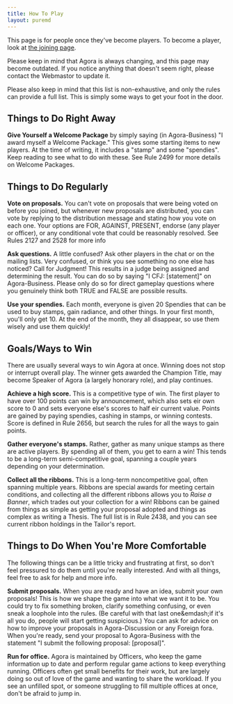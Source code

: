 ```yaml
---
title: How To Play
layout: puremd
---
```


This page is for people once they've become players. To become a player, look at [the joining page](join).

Please keep in mind that Agora is always changing, and this page may become outdated. If you notice anything that doesn't seem right, please contact the Webmastor to update it.

Please also keep in mind that this list is non-exhaustive, and only the rules can provide a full list. This is simply some ways to get your foot in the door.

## Things to Do Right Away

**Give Yourself a Welcome Package** by simply saying (in Agora-Business) "I award myself a Welcome Package." This gives some starting items to new players. At the time of writing, it includes a "stamp" and some "spendies". Keep reading to see what to do with these. See Rule 2499 for more details on Welcome Packages.

## Things to Do Regularly

**Vote on proposals.** You can't vote on proposals that were being voted on before you joined, but whenever new proposals are distributed, you can vote by replying to the distribution message and stating how you vote on each one. Your options are FOR, AGAINST, PRESENT, endorse (any player or officer), or any conditional vote that could be reasonably resolved. See Rules 2127 and 2528 for more info

**Ask questions.** A little confused? Ask other players in the chat or on the mailing lists. Very confused, or think you see something no one else has noticed? Call for Judgment! This results in a judge being assigned and determining the result. You can do so by saying "I CFJ: \[statement\]" on Agora-Business. Please only do so for direct gameplay questions where you genuinely think both TRUE and FALSE are possible results.

**Use your spendies.** Each month, everyone is given 20 Spendies that can be used to buy stamps, gain radiance, and other things. In your first month, you'll only get 10. At the end of the month, they all disappear, so use them wisely and use them quickly!

## Goals/Ways to Win

There are usually several ways to win Agora at once. Winning does not stop or interrupt overall play. The winner gets awarded the Champion Title, may become Speaker of Agora (a largely honorary role), and play continues.

**Achieve a high score.** This is a competitive type of win. The first player to have over 100 points can win by announcement, which also sets eir own score to 0 and sets everyone else's scores to half eir current value. Points are gained by paying spendies, cashing in stamps, or winning contests. Score is defined in Rule 2656, but search the rules for all the ways to gain points.</p>

**Gather everyone's stamps.** Rather, gather as many unique stamps as there are active players. By spending all of them, you get to earn a win! This tends to be a long-term semi-competitive goal, spanning a couple years depending on your determination.

**Collect all the ribbons.** This is a long-term noncompetitive goal, often spanning multiple years. Ribbons are special awards for meeting certain conditions, and collecting all the different ribbons allows you to _Raise a Banner_, which trades out your collection for a win! Ribbons can be gained from things as simple as getting your proposal adopted and things as complex as writing a Thesis. The full list is in Rule 2438, and you can see current ribbon holdings in the Tailor's report.

## Things to Do When You're More Comfortable

The following things can be a little tricky and frustrating at first, so don't feel pressured to do them until you're really interested. And with all things, feel free to ask for help and more info.

**Submit proposals.** When you are ready and have an idea, submit your own proposals! This is how we shape the game into what we want it to be. You could try to fix something broken, clarify something confusing, or even sneak a loophole into the rules. (Be careful with that last one&emdash;if it's all you do, people will start getting suspicious.) You can ask for advice on how to improve your proposals in Agora-Discussion or any Foreign fora. When you're ready, send your proposal to Agora-Business with the statement "I submit the following proposal: \[proposal\]".

**Run for office.** Agora is maintained by Officers, who keep the game information up to date and perform regular game actions to keep everything running. Officers often get small benefits for their work, but are largely doing so out of love of the game and wanting to share the workload. If you see an unfilled spot, or someone struggling to fill multiple offices at once, don't be afraid to jump in.
